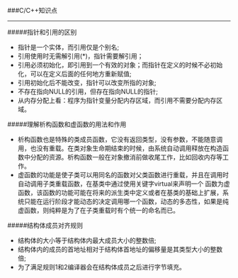 ###C/C++知识点
******
#####指针和引用的区别

*   指针是一个实体，而引用仅是个别名;
*   引用使用时无需解引用(*)，指针需要解引用；
*  引用必须初始化，即引用到一个有效的对象；而指针在定义的时候不必初始化，可以在定义后面的任何地方重新赋值;
*   引用初始化后不能改变，指针可以改变所指的对象;
*   不存在指向NULL的引用，但存在指向NULL的指针;
*   从内存分配上看：程序为指针变量分配内存区域，而引用不需要分配内存区域。

#####理解析构函数和虚函数的用法和作用
* 析构函数也是特殊的类成员函数，它没有返回类型，没有参数，不能随意调用，也没有重载。在类对象生命期结束的时候，由系统自动调用释放在构造函数中分配的资源。析构函数一般在对象撤消前做收尾工作，比如回收内存等工作。
* 虚函数的功能是使子类可以用同名的函数对父类函数进行重载，并且在调用时自动调用子类重载函数，在基类中通过使用关键字virtual来声明一个  函数为虚函数，该函数的功能可能在将来的派生类中定义或者在基类的基础上扩展，系统只能在运行阶段才能动态的决定调用哪一个函数，动态的多态性，如果是纯虚函数，则纯粹是为了在子类重载时有个统一的命名而已。

#####结构体成员对齐规则
* 结构体的大小等于结构体内最大成员大小的整数倍;
* 结构体内的成员的首地址相对于结构体首地址的偏移量是其类型大小的整数倍;
* 为了满足规则1和2编译器会在结构体成员之后进行字节填充。


